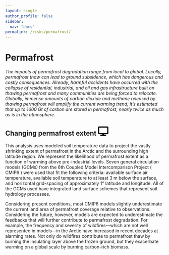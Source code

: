 ```yaml
---
layout: single
author_profile: false
sidebar:
  nav: "docs"
permalink: /risks/permafrost/
---
```


# Permafrost
*The impacts of permafrost degradation range from local to global. Locally, permafrost thaw can lead to ground subsidence, which has dangerous and costly consequences. Already, harmful accidents have occurred with the collapse of residential, industrial, and oil and gas infrastructure built on thawing permafrost and many communities are being forced to relocate. Globally, immense amounts of carbon dioxide and methane released by thawing permafrost will amplify the current warming trend; it’s estimated that up to 1600 Gt of carbon are stored in permafrost, nearly twice as much as is in the atmosphere.*

## Changing permafrost extent <a href='https://woodwellrisk.github.io/viewer?layer=permafrost' target='_blank'><img src='/assets/images/display-icon.svg' alt='display icon' style='width: 33px;'/></a>
This analysis uses modeled soil temperature data to project the vastly shrinking extent of permafrost in the Arctic and the surrounding high latitude region. We represent the likelihood of permafrost extent as a function of warming above pre-industrial levels. Seven general circulation models (GCMs) from the 6th Coupled Model Intercomparison Project ( CMIP6 ) were used that fit the following criteria: available surface air temperature, available soil temperature to at least 3 m below the surface, and horizontal grid-spacing of approximately 1° latitude and longitude. All of the GCMs used have integrated land surface schemes that represent soil hydrology processes. 

Considering present conditions, most CMIP6 models slightly underestimate the current land area of permafrost coverage relative to observations. Considering the future, however, models are expected to underestimate the feedbacks that will further contribute to permafrost degradation. For example, the frequency and severity of wildfires—which are not well represented in models—in the Arctic have increased in recent decades at alarming rates. Not only do wildfires contribute to permafrost thaw by burning the insulating layer above the frozen ground, but they exacerbate warming on a global scale by burning carbon-rich biomass.